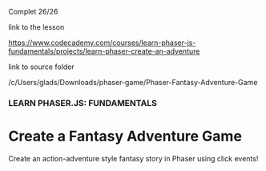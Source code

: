 Complet 26/26

link to the lesson

https://www.codecademy.com/courses/learn-phaser-js-fundamentals/projects/learn-phaser-create-an-adventure

link to source folder

/c/Users/glads/Downloads/phaser-game/Phaser-Fantasy-Adventure-Game

### LEARN PHASER.JS: FUNDAMENTALS

# Create a Fantasy Adventure Game

Create an action-adventure style fantasy story in Phaser using click events!
